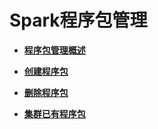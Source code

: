 # Spark程序包管理<a name="dli_01_0366"></a>

-   **[程序包管理概述](程序包管理概述.md)**  

-   **[创建程序包](创建程序包.md)**  

-   **[删除程序包](删除程序包.md)**  

-   **[集群已有程序包](集群已有程序包.md)**  


